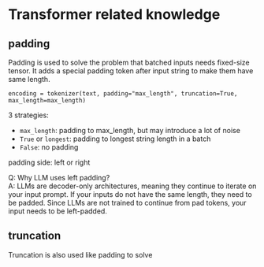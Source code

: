 # Transformer related knowledge
## padding
Padding is used to solve the problem that batched inputs needs fixed-size tensor. It adds a special padding token after input string to make them have same length.
```
encoding = tokenizer(text, padding="max_length", truncation=True, max_length=max_length)
```
3 strategies:
- `max_length`: padding to max_length, but may introduce a lot of noise
- `True` or `longest`: padding to longest string length in a batch
- `False`: no padding

padding side: left or right

Q: Why LLM uses left padding?  
A: LLMs are decoder-only architectures, meaning they continue to iterate on your input prompt. If your inputs do not have the same length, they need to be padded. Since LLMs are not trained to continue from pad tokens, your input needs to be left-padded.  

## truncation
Truncation is also used like padding to solve 